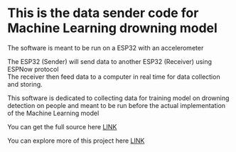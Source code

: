 # This is the data sender code for Machine Learning drowning model

The software is meant to be run on a ESP32 with an accelerometer

The ESP32 (Sender) will send data to another ESP32 (Receiver) using ESPNow protocol  
The receiver then feed data to a computer in real time for data collection and storing.

This software is dedicated to collecting data for training model on drowning detection on people and meant to be run before the actual implementation of the Machine Learning model

You can get the full source here [LINK](https://github.com/minhquang2304/Drowning-Detection-Device-using-Machine-Learning)

You can explore more of this project here [LINK](https://www.hackster.io/521583/drowning-detection-device-using-machine-learning-ba15ea)
